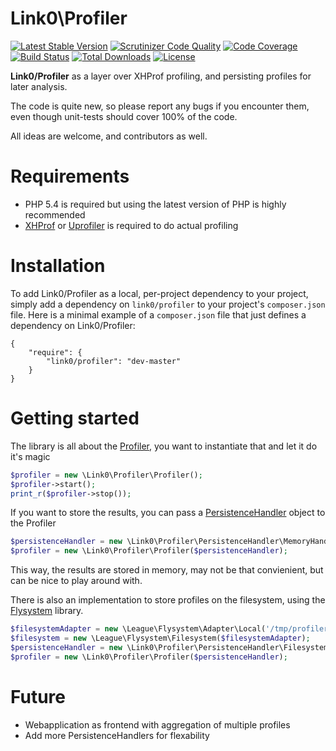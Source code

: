 Link0\Profiler
==============
[![Latest Stable Version](https://poser.pugx.org/link0/profiler/v/stable.svg)](https://packagist.org/packages/link0/profiler)
[![Scrutinizer Code Quality](https://scrutinizer-ci.com/g/link0/profiler/badges/quality-score.png?b=master)](https://scrutinizer-ci.com/g/link0/profiler/?branch=master)
[![Code Coverage](https://scrutinizer-ci.com/g/link0/profiler/badges/coverage.png?b=master)](https://scrutinizer-ci.com/g/link0/profiler/?branch=master)
[![Build Status](https://scrutinizer-ci.com/g/link0/profiler/badges/build.png?b=master)](https://scrutinizer-ci.com/g/link0/profiler/build-status/master)
[![Total Downloads](https://poser.pugx.org/link0/profiler/downloads.svg)](https://packagist.org/packages/link0/profiler)
[![License](https://poser.pugx.org/link0/profiler/license.svg)](https://packagist.org/packages/link0/profiler)

**Link0/Profiler** as a layer over XHProf profiling, and persisting profiles for later analysis.

The code is quite new, so please report any bugs if you encounter them, even though unit-tests should cover 100% of the code.

All ideas are welcome, and contributors as well.

Requirements
============
* PHP 5.4 is required but using the latest version of PHP is highly recommended
* [XHProf](http://pecl.php.net/package/xhprof) or [Uprofiler](https://github.com/FriendsOfPHP/uprofiler) is required to do actual profiling

Installation
============
To add Link0/Profiler as a local, per-project dependency to your project, simply add a dependency on `link0/profiler` to your project's `composer.json` file. Here is a minimal example of a `composer.json` file that just defines a dependency on Link0/Profiler:

    {
        "require": {
            "link0/profiler": "dev-master"
        }
    }

Getting started
===============
The library is all about the [Profiler](https://github.com/link0/profiler/blob/master/src/Link0/Profiler/Profiler.php), you want to instantiate that and let it do it's magic

```php
$profiler = new \Link0\Profiler\Profiler();
$profiler->start();
print_r($profiler->stop());
```

If you want to store the results, you can pass a [PersistenceHandler](https://github.com/dennisdegreef/profiler/tree/cleanup/src/Link0/Profiler/PersistenceHandler) object to the Profiler

```php
$persistenceHandler = new \Link0\Profiler\PersistenceHandler\MemoryHandler();
$profiler = new \Link0\Profiler\Profiler($persistenceHandler);
```

This way, the results are stored in memory, may not be that convienient, but can be nice to play around with.

There is also an implementation to store profiles on the filesystem, using the [Flysystem](http://flysystem.thephpleague.com/) library.

```php
$filesystemAdapter = new \League\Flysystem\Adapter\Local('/tmp/profiler');
$filesystem = new \League\Flysystem\Filesystem($filesystemAdapter);
$persistenceHandler = new \Link0\Profiler\PersistenceHandler\FilesystemHandler($filesystem);
$profiler = new \Link0\Profiler\Profiler($persistenceHandler);
```

Future
=====
- Webapplication as frontend with aggregation of multiple profiles
- Add more PersistenceHandlers for flexability

